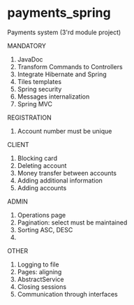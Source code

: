 # payments_spring
Payments system (3'rd module project)

MANDATORY
1. JavaDoc
2. Transform Commands to Controllers
3. Integrate Hibernate and Spring
4. Tiles templates
5. Spring security
6. Messages internalization
7. Spring MVC

REGISTRATION
1. Account number must be unique

CLIENT
1. Blocking card
2. Deleting account
3. Money transfer between accounts
4. Adding additional information
5. Adding accounts

ADMIN
1. Operations page
2. Pagination: select must be maintained
3. Sorting ASC, DESC
4. 

OTHER
1. Logging to file
2. Pages: aligning
3. AbstractService
4. Closing sessions
5. Communication through interfaces